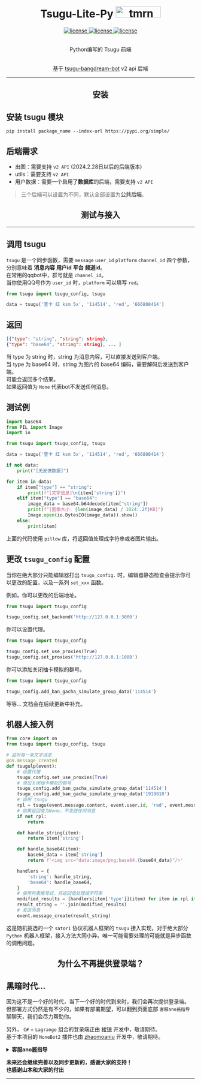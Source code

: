 


[//]: # (<h1 align="center"> TomorinBOT  <img src="./DemoProject2/register/example/eg.jpg" width="30" height="30" alt="tmrn"/> </div></h1>)
<h1 align="center"> Tsugu-Lite-Py  <img src="./logo.jpg" width="120"" width="30" height="30" alt="tmrn"/> </div></h1>


<p align="center">

<a href="https://github.com/Yamamoto-2/tsugu-bangdream-bot">
    <img src="https://img.shields.io/badge/tsugu-bangdream bot-yellow" alt="license">
  </a>

<a href="https://github.com/kumoSleeping/tsugu-bangdream-bot-lite-py?tab=MIT-1-ov-file">
    <img src="https://img.shields.io/github/license/kumoSleeping/TomorinBot" alt="license">
  </a>
<a href="https://pypi.org/project/tsugu/">
    <img src="https://img.shields.io/pypi/v/tsugu.svg" alt="license">
  </a>

</p>
<p align="center">
<br>  Python编写的 Tsugu 前端

<p align="center">
<br> 基于 <a href="https://github.com/Yamamoto-2/tsugu-bangdream-bot">tsugu-bangdream-bot</a> v2 api 后端



***


<h2 align="center"> 安装 </h2>

## 安装 tsugu 模块
```shell
pip install package_name --index-url https://pypi.org/simple/
```
## 后端需求

- 出图：需要支持 `v2 API` (2024.2.28日以后的后端版本)
- utils：需要支持 `v2 API` 
- 用户数据：需要一个启用了**数据库**的后端，需要支持 `v2 API`

> 三个后端可以设置为不同，默认全部设置为**公共后端**。

<h2 align="center"> 测试与接入 </h2>

***
## 调用 tsugu
`tsugu` 是一个同步函数，需要 `message` `user_id` `platform` `channel_id` 四个参数，分别意味着 **消息内容** **用户id** **平台** **频道id**。   
在常用的qqbot中，群号就是 `channel_id`。   
当你使用QQ号作为 `user_id` 时，`platform` 可以填写 `red`。   


```py
from tsugu import tsugu_config, tsugu

data = tsugu('查卡 红 ksm 5x', '114514', 'red', '666808414')
```

## 返回

```json
[{"type": "string", "string": string},
{"type": "base64", "string": string}, ... ]
```
当 type 为 string 时，string 为消息内容，可以直接发送到客户端。   
当 type 为 base64 时，string 为图片的 base64 编码，需要解码后发送到客户端。   
可能会返回多个结果。  
如果返回值为 `None` 代表bot不发送任何消息。   

## 测试例

```python
import base64
from PIL import Image
import io

from tsugu import tsugu_config, tsugu

data = tsugu('查卡 红 ksm 5x', '114514', 'red', '666808414')

if not data:
    print("[无反馈数据]")

for item in data:
    if item["type"] == "string":
        print(f"[文字信息]\n{item['string']}")
    elif item["type"] == "base64":
        image_data = base64.b64decode(item["string"])
        print(f"[图像大小: {len(image_data) / 1024:.2f}KB]")
        Image.open(io.BytesIO(image_data)).show()
    else:
        print(item)
```
上面的代码使用 `pillow` 库，将返回值处理成字符串或者图片输出。


## 更改 `tsugu_config` 配置

当你在绝大部分只能编辑器打出 `tsugu_config.` 时，编辑器静态检查会提示你可以更改的配置，以及一系列 `set_xxx` 函数。   

例如，你可以更改的后端地址。
```py
from tsugu import tsugu_config

tsugu_config.set_backend('http://127.0.0.1:3000')
```

你可以设置代理。
```py
from tsugu import tsugu_config

tsugu_config.set_use_proxies(True)
tsugu_config.set_proxies('http://127.0.0.1:1080')
```

你可以添加关闭抽卡模拟的群号。
```py
from tsugu import tsugu_config

tsugu_config.add_ban_gacha_simulate_group_data('114514')
```

等等... 文档会在后续更新中补充。

## 机器人接入例

```python
from core import on
from tsugu import tsugu_config, tsugu

# 监听每一条文字消息
@on.message_created
def tsugulp(event):
    # 设置代理
    tsugu_config.set_use_proxies(True)
    # 添加关闭抽卡模拟的群号
    tsugu_config.add_ban_gacha_simulate_group_data('114514')
    tsugu_config.add_ban_gacha_simulate_group_data('1919810')
    # 调用 tsugu
    rpl = tsugu(event.message.content, event.user.id, 'red', event.message.id)
    # 如果返回值为None，不发送任何消息
    if not rpl:
        return

    def handle_string(item):
        return item['string']

    def handle_base64(item):
        base64_data = item['string']
        return f'<img src="data:image/png;base64,{base64_data}"/>'

    handlers = {
        'string': handle_string,
        'base64': handle_base64,
    }
    # 使用列表推导式，将返回值处理成字符串
    modified_results = [handlers[item['type']](item) for item in rpl if item['type'] in handlers]
    result_string = ''.join(modified_results)
    # 发送消息
    event.message_create(result_string)
```

这是随机挑选的一个 `satori` 协议机器人框架的 `tsugu` 接入实现，对于绝大部分 `Python` 机器人框架，接入方法大同小异。唯一可能需要处理的可能就是异步函数的调用问题。   



<h2 align="center"> 为什么不再提供登录端？ </h2>

## 黑暗时代...

因为这不是一个好的时代，当下一个好的时代到来时，我们会再次提供登录端。   
但部署方式仍然是有不少的，如果有部署期望，可以翻到页面底部 `客服ano酱指导` 聊聊天，我们会尽力帮助你。

另外， `C#` + `Lagrange` 组合的登录端正由 [棱镜](https://github.com/DreamPrism) 开发中，敬请期待。   
基于本项目的 `NoneBot2` 插件也由 [zhaomoaniu](https://github.com/zhaomaoniupi) 开发中，敬请期待。   



 <details>
<summary><b>客服ano酱指导</b></summary>
 
**注意，如果你不知道什么是BanGDream，请不要随意加群**    
**本群还是欢迎加群的（**    
[BanGDreamBot开发聊天群](https://qm.qq.com/q/zjUPQkrdpm)   
温馨的聊天环境～   

</details>

**未来还会继续完善以及同步更新的，感谢大家的支持！**   
**也感谢山本和大家的付出**

***






